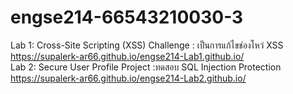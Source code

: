 # engse214-66543210030-3
Lab 1: Cross-Site Scripting (XSS) Challenge : เป็นการแก้ไขช่องโหว่ XSS <br>
https://supalerk-ar66.github.io/engse214-Lab1.github.io/<br>
Lab 2: Secure User Profile Project :ทดสอบ SQL Injection Protection<br>
https://supalerk-ar66.github.io/engse214-Lab2.github.io/<br>

